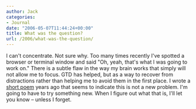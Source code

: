 ```yaml
---
author: Jack
categories:
- Journal
date: "2006-05-07T11:44:24+00:00"
title: What was the question?
url: /2006/what-was-the-question/
---
```


I can't concentrate. Not sure why. Too many times recently I've spotted a browser or terminal window and said "Oh, yeah, that's what I was going to work on." There is a subtle flaw in the way my brain works that simply will not allow me to focus. GTD has helped, but as a way to recover from distractions rather than helping me to avoid them in the first place. I wrote a [short poem][1] years ago that seems to indicate this is not a new problem. I'm going to have to try something new. When I figure out what that is, I'll let you know &#8211; unless I forget. 

[1]: <https://jackbaty.com/2004/05/15/im-sorry/>